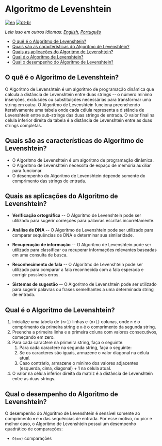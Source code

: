 # Algoritmo de Levenshtein

[![en](https://img.shields.io/badge/lang-en-red.svg)](./README.md) [![pt-br](https://img.shields.io/badge/lang-pt--br-green.svg)](README.pt-br.md)

_Leia isso em outros idiomas: [English](README.md), [Português](README.pt-br.md)_

- [O quê é o Algoritmo de Levenshtein?](#o-quê-é-o-algoritmo-de-levenshtein)
- [Quais são as características do Algoritmo de Levenshtein?](#quais-são-as-características-do-algoritmo-de-levenshtein)
- [Quais as aplicações do Algoritmo de Levenshtein?](#quais-as-aplicações-do-algoritmo-de-levenshtein)
- [Qual é o Algoritmo de Levenshtein?](#qual-é-o-algoritmo-de-levenshtein)
- [Qual o desempenho do Algoritmo de Levenshtein?](#qual-o-desempenho-do-algoritmo-de-levenshtein)

## O quê é o Algoritmo de Levenshtein?

O Algoritmo de Levenshtein é um algoritmo de programação dinâmica que calcula a distância de Levenshtein entre duas strings -- o número mínimo inserções, exclusões ou substituições necessárias para transformar uma string em outra. O Algoritmo de Levenshtein funciona preenchendo iterativamente uma tabela onde cada célula representa a distância de Levenshtein entre sub-strings das duas strings de entrada. O valor final na célula inferior direita da tabela é a distância de Levenshtein entre as duas strings completas.

## Quais são as características do Algoritmo de Levenshtein?

- O Algoritmo de Levenshtein é um algoritmo de programação dinâmica.
- O Algoritmo de Levenshtein necessita de espaço de memória auxiliar para funcionar.
- O desempenho do Algoritmo de Levenshtein depende somente do comprimento das strings de entrada.

## Quais as aplicações do Algoritmo de Levenshtein?

- **Verificação ortográfica** -- O Algoritmo de Levenshtein pode ser utilizado para sugerir correções para palavras escritas incorretamente.

- **Análise de DNA** -- O Algoritmo de Levenshtein pode ser utilizado para comparar sequências de DNA e determinar sua similaridade.

- **Recuperação de informação** -- O Algoritmo de Levenshtein pode ser utilizado para classificar ou recuperar informações relevantes baseadas em uma consulta de busca.

- **Reconhecimento de fala** -- O Algoritmo de Levenshtein pode ser utilizado para comparar a fala reconhecida com a fala esperada e corrigir possíveis erros.

- **Sistemas de sugestão** -- O Algoritmo de Levenshtein pode ser utilizado para sugerir palavras ou frases semelhantes a uma determinada string de entrada.

## Qual é o Algoritmo de Levenshtein?

1. Inicialize uma tabela de `(n+1)` linhas e `(m+1)` colunas, onde `n` é o comprimento da primeira string e `m` é o comprimento da segunda string.
2. Preencha a primeira linha e a primeira coluna com valores consecutivos, começando em zero.
3. Para cada caractere na primeira string, faça o seguinte:
   1. Para cada caractere na segunda string, faça o seguinte:
   2. Se os caracteres são iguais, armazene o valor diagonal na célula atual.
   3. Caso contrário, armazene o mínimo dos valores adjacentes (esquerda, cima, diagonal) + 1 na célula atual.
4. O valor na célula inferior direita da matriz é a distância de Levenshtein entre as duas strings.

## Qual o desempenho do Algoritmo de Levenshtein?

O desempenho do Algoritmo de Levenshtein é sensível somente ao comprimento `m` e `n` das sequências de entrada. Por esse motivo, no pior e melhor caso, o Algoritmo de Levenshtein possui um desempenho quadrático de comparações:

- `O(mn)` comparações
